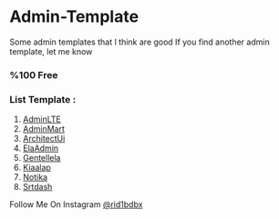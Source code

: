 # Admin-Template

Some admin templates that I think are good
If you find another admin template, let me know

### %100 Free

### List Template :
1. [AdminLTE](https://github.com/colorlibhq/AdminLTE "AdminLTE")
2. [AdminMart](https://adminmart.com/ "AdminMart")
3. [ArchitectUi](https://dashboardpack.com/theme-details/architectui-html-dashboard-free/ "ArchitectUi")
4. [ElaAdmin](https://github.com/puikinsh/ElaAdmin "ElaAdmin")
5. [Gentellela](https://github.com/ColorlibHQ/gentelella "Gentellela")
6. [Kiaalap](https://github.com/puikinsh/kiaalap "Kiaalap")
7. [Notika](https://github.com/puikinsh/notika "Notika")
8. [Srtdash](https://github.com/puikinsh/srtdash-admin-dashboard "Srtdash")

Follow Me On Instagram [@rid1bdbx](https://instagram.com/rid1bdbx/ "Follo Me!")
